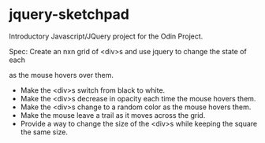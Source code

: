 # jquery-sketchpad
Introductory Javascript/JQuery project for the Odin Project.

Spec: Create an nxn grid of \<div\>s and use jquery to change the state of each <div> as the mouse hovers over them.

* Make the \<div\>s switch from black to white.
* Make the \<div\>s decrease in opacity each time the mouse hovers them.
* Make the \<div\>s change to a random color as the mouse hovers them.
* Make the mouse leave a trail as it moves across the grid.
* Provide a way to change the size of the \<div\>s while keeping the square the same size.
